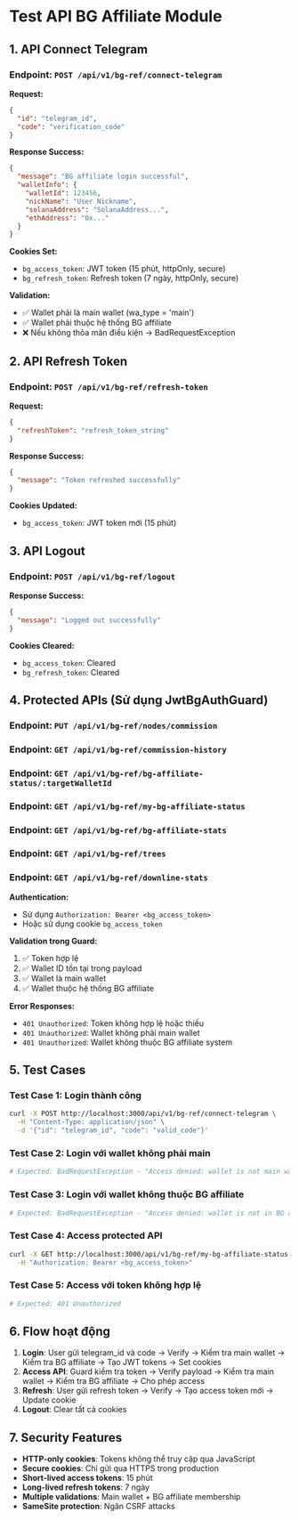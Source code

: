 # Test API BG Affiliate Module

## 1. API Connect Telegram

### Endpoint: `POST /api/v1/bg-ref/connect-telegram`

**Request:**
```json
{
  "id": "telegram_id",
  "code": "verification_code"
}
```

**Response Success:**
```json
{
  "message": "BG affiliate login successful",
  "walletInfo": {
    "walletId": 123456,
    "nickName": "User Nickname",
    "solanaAddress": "SolanaAddress...",
    "ethAddress": "0x..."
  }
}
```

**Cookies Set:**
- `bg_access_token`: JWT token (15 phút, httpOnly, secure)
- `bg_refresh_token`: Refresh token (7 ngày, httpOnly, secure)

**Validation:**
- ✅ Wallet phải là main wallet (wa_type = 'main')
- ✅ Wallet phải thuộc hệ thống BG affiliate
- ❌ Nếu không thỏa mãn điều kiện → BadRequestException

## 2. API Refresh Token

### Endpoint: `POST /api/v1/bg-ref/refresh-token`

**Request:**
```json
{
  "refreshToken": "refresh_token_string"
}
```

**Response Success:**
```json
{
  "message": "Token refreshed successfully"
}
```

**Cookies Updated:**
- `bg_access_token`: JWT token mới (15 phút)

## 3. API Logout

### Endpoint: `POST /api/v1/bg-ref/logout`

**Response Success:**
```json
{
  "message": "Logged out successfully"
}
```

**Cookies Cleared:**
- `bg_access_token`: Cleared
- `bg_refresh_token`: Cleared

## 4. Protected APIs (Sử dụng JwtBgAuthGuard)

### Endpoint: `PUT /api/v1/bg-ref/nodes/commission`
### Endpoint: `GET /api/v1/bg-ref/commission-history`
### Endpoint: `GET /api/v1/bg-ref/bg-affiliate-status/:targetWalletId`
### Endpoint: `GET /api/v1/bg-ref/my-bg-affiliate-status`
### Endpoint: `GET /api/v1/bg-ref/bg-affiliate-stats`
### Endpoint: `GET /api/v1/bg-ref/trees`
### Endpoint: `GET /api/v1/bg-ref/downline-stats`

**Authentication:**
- Sử dụng `Authorization: Bearer <bg_access_token>`
- Hoặc sử dụng cookie `bg_access_token`

**Validation trong Guard:**
1. ✅ Token hợp lệ
2. ✅ Wallet ID tồn tại trong payload
3. ✅ Wallet là main wallet
4. ✅ Wallet thuộc hệ thống BG affiliate

**Error Responses:**
- `401 Unauthorized`: Token không hợp lệ hoặc thiếu
- `401 Unauthorized`: Wallet không phải main wallet
- `401 Unauthorized`: Wallet không thuộc BG affiliate system

## 5. Test Cases

### Test Case 1: Login thành công
```bash
curl -X POST http://localhost:3000/api/v1/bg-ref/connect-telegram \
  -H "Content-Type: application/json" \
  -d '{"id": "telegram_id", "code": "valid_code"}'
```

### Test Case 2: Login với wallet không phải main
```bash
# Expected: BadRequestException - "Access denied: wallet is not main wallet"
```

### Test Case 3: Login với wallet không thuộc BG affiliate
```bash
# Expected: BadRequestException - "Access denied: wallet is not in BG affiliate system"
```

### Test Case 4: Access protected API
```bash
curl -X GET http://localhost:3000/api/v1/bg-ref/my-bg-affiliate-status \
  -H "Authorization: Bearer <bg_access_token>"
```

### Test Case 5: Access với token không hợp lệ
```bash
# Expected: 401 Unauthorized
```

## 6. Flow hoạt động

1. **Login**: User gửi telegram_id và code → Verify → Kiểm tra main wallet → Kiểm tra BG affiliate → Tạo JWT tokens → Set cookies
2. **Access API**: Guard kiểm tra token → Verify payload → Kiểm tra main wallet → Kiểm tra BG affiliate → Cho phép access
3. **Refresh**: User gửi refresh token → Verify → Tạo access token mới → Update cookie
4. **Logout**: Clear tất cả cookies

## 7. Security Features

- **HTTP-only cookies**: Tokens không thể truy cập qua JavaScript
- **Secure cookies**: Chỉ gửi qua HTTPS trong production
- **Short-lived access tokens**: 15 phút
- **Long-lived refresh tokens**: 7 ngày
- **Multiple validations**: Main wallet + BG affiliate membership
- **SameSite protection**: Ngăn CSRF attacks 